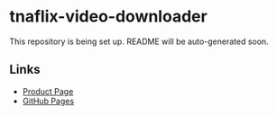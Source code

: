 # tnaflix-video-downloader

This repository is being set up. README will be auto-generated soon.

## Links
- [Product Page](https://serp.ly/tflix-downloader)
- [GitHub Pages](https://serpapps.github.io/tnaflix-video-downloader)

